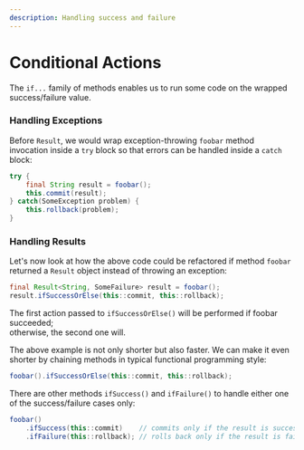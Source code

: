 ```yaml
---
description: Handling success and failure
---
```


# Conditional Actions

The `if...` family of methods enables us to run some code on the wrapped success/failure value.

### Handling Exceptions

Before `Result`, we would wrap exception-throwing `foobar` method invocation inside a `try` block so that errors can be handled inside a `catch` block:

```java
try {
    final String result = foobar();
    this.commit(result);
} catch(SomeException problem) {
    this.rollback(problem);
}
```

### Handling Results

Let's now look at how the above code could be refactored if method `foobar` returned a `Result` object instead of throwing an exception:

```java
final Result<String, SomeFailure> result = foobar();
result.ifSuccessOrElse(this::commit, this::rollback);
```

The first action passed to `ifSuccessOrElse()` will be performed if foobar succeeded;\
otherwise, the second one will.

The above example is not only shorter but also faster. We can make it even shorter by chaining methods in typical functional programming style:

```java
foobar().ifSuccessOrElse(this::commit, this::rollback);
```

There are other methods `ifSuccess()` and `ifFailure()` to handle either one of the success/failure cases only:

```java
foobar()
    .ifSuccess(this::commit)    // commits only if the result is success
    .ifFailure(this::rollback); // rolls back only if the result is failure
```

###  <a href="unwrapping-values" id="unwrapping-values"></a>
